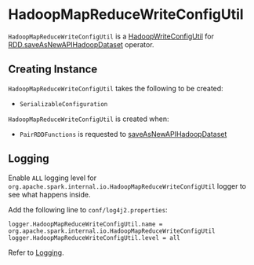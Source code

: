 # HadoopMapReduceWriteConfigUtil

`HadoopMapReduceWriteConfigUtil` is a [HadoopWriteConfigUtil](HadoopWriteConfigUtil.md) for [RDD.saveAsNewAPIHadoopDataset](rdd/PairRDDFunctions.md#saveAsNewAPIHadoopDataset) operator.

## Creating Instance

`HadoopMapReduceWriteConfigUtil` takes the following to be created:

* <span id="conf"> `SerializableConfiguration`

`HadoopMapReduceWriteConfigUtil` is created when:

* `PairRDDFunctions` is requested to [saveAsNewAPIHadoopDataset](rdd/PairRDDFunctions.md#saveAsNewAPIHadoopDataset)

## Logging

Enable `ALL` logging level for `org.apache.spark.internal.io.HadoopMapReduceWriteConfigUtil` logger to see what happens inside.

Add the following line to `conf/log4j2.properties`:

```text
logger.HadoopMapReduceWriteConfigUtil.name = org.apache.spark.internal.io.HadoopMapReduceWriteConfigUtil
logger.HadoopMapReduceWriteConfigUtil.level = all
```

Refer to [Logging](spark-logging.md).
